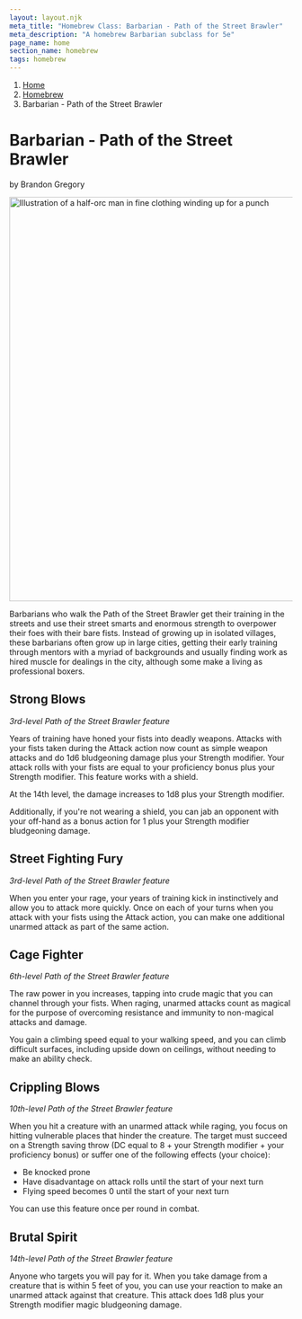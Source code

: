 ```yaml
---
layout: layout.njk
meta_title: "Homebrew Class: Barbarian - Path of the Street Brawler"
meta_description: "A homebrew Barbarian subclass for 5e"
page_name: home
section_name: homebrew
tags: homebrew
---
```


<div id="breadcrumbs"></div>

1. [Home](/)
2. [Homebrew](/5e-homebrew/)
3. Barbarian - Path of the Street Brawler

# Barbarian - Path of the Street Brawler
<p class="author">by Brandon Gregory</p>

<img
  src="/images/Barbarian-Path-of-the-Street-Brawler-Muted.webp"
  srcset="/images/Barbarian - Path of the Street Brawler - Muted - 720.webp 720w,
          /images/Barbarian-Path-of-the-Street-Brawler-Muted.webp 1536w"
  sizes="(min-width: 768px) 768px,
         360px"
  alt="Illustration of a half-orc man in fine clothing winding up for a punch"
  class="hero"
  height="720" width="720" />

Barbarians who walk the Path of the Street Brawler get their training in the streets and use their street smarts and enormous strength to overpower their foes with their bare fists. Instead of growing up in isolated villages, these barbarians often grow up in large cities, getting their early training through mentors with a myriad of backgrounds and usually finding work as hired muscle for dealings in the city, although some make a living as professional boxers.

## Strong Blows

_3rd-level Path of the Street Brawler feature_

Years of training have honed your fists into deadly weapons. Attacks with your fists taken during the Attack action now count as simple weapon attacks and do 1d6 bludgeoning damage plus your Strength modifier. Your attack rolls with your fists are equal to your proficiency bonus plus your Strength modifier. This feature works with a shield.

 At the 14th level, the damage increases to 1d8 plus your Strength modifier.

Additionally, if you're not wearing a shield, you can jab an opponent with your off-hand as a bonus action for 1 plus your Strength modifier bludgeoning damage.

## Street Fighting Fury

_3rd-level Path of the Street Brawler feature_

When you enter your rage, your years of training kick in instinctively and allow you to attack more quickly. Once on each of your turns when you attack with your fists using the Attack action, you can make one additional unarmed attack as part of the same action.

## Cage Fighter

_6th-level Path of the Street Brawler feature_

The raw power in you increases, tapping into crude magic that you can channel through your fists. When raging, unarmed attacks count as magical for the purpose of overcoming resistance and immunity to non-magical attacks and damage.

You gain a climbing speed equal to your walking speed, and you can climb difficult surfaces, including upside down on ceilings, without needing to make an ability check.

## Crippling Blows

_10th-level Path of the Street Brawler feature_

When you hit a creature with an unarmed attack while raging, you focus on hitting vulnerable places that hinder the creature. The target must succeed on a Strength saving throw (DC equal to 8 + your Strength modifier + your proficiency bonus) or suffer one of the following effects (your choice):

* Be knocked prone
* Have disadvantage on attack rolls until the start of your next turn
* Flying speed becomes 0 until the start of your next turn

You can use this feature once per round in combat.

## Brutal Spirit

_14th-level Path of the Street Brawler feature_

Anyone who targets you will pay for it. When you take damage from a creature that is within 5 feet of you, you can use your reaction to make an unarmed attack against that creature. This attack does 1d8 plus your Strength modifier magic bludgeoning damage.
